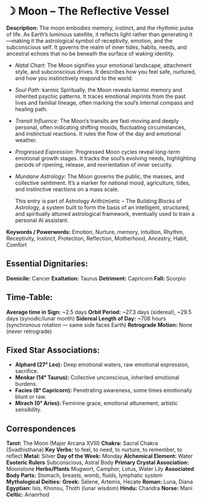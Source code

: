 # ☽ Moon – The Reflective Vessel

**Description:**
The moon embodies memory, instinct, and the rhythmic pulse of life.  As Earth’s luminous satellite, it reflects light rather than generating it—making it the astrological symbol of receptivity, emotion, and the subconscious self.  It governs the realm of inner tides, habits, needs, and ancestral echoes that no be beneath the surface of waking identity.

- *Natal Chart*: The Moon signifies your emotional landscape, attachment style, and subconscious drives.  It describes how you feel safe, nurtured, and how you instinctively respond to the world.

- *Soul Path*: karmic Spiritually, the Moon reveals karmic memory and inherited psychic patterns.  It traces emotional imprints from the past lives and familial lineage, often marking the soul’s internal compass and healing path.

- *Transit Influence*: The Moon’s transits are fast-moving and deeply personal, often indicating shifting moods, fluctuating circumstances, and instinctual reactions.  It rules the flow of the day and emotional weather.

- *Progressed Expression*: Progressed Moon cycles reveal long-term emotional growth stages.  It tracks the soul’s evolving needs, highlighting periods of ripening, release, and reorientation of inner security.

- *Mundane Astrology*: The Moon governs the public, the masses, and collective sentiment.  It’s a marker for national mood, agriculture, tides, and instinctive reactions on a mass scale.

	This entry is part of Astrology Arith(m)etic – The Building Blocks of Astrology, a system built to form the basis of an intelligent, structured, and spiritually attuned astrological framework, eventually used to train a personal AI assistant.

**Keywords / Powerwords:**
Emotion, Nurture, memory, Intuition, Rhythm, Receptivity, Instinct, Protection, Reflection, Motherhood, Ancestry, Habit, Comfort
## Essential Dignitaries:

**Domicile:** Cancer
**Exaltation:** Taurus
**Detriment:** Capricorn
**Fall:** Scorpio

## Time-Table:

**Average time in Sign:** ~2.5 days
**Orbit Period:** ~27.3 days (sidereal), ~29.5 days (synodic/lunar month)
**Sidereal Length of Day:** ~708 hours (synchronous rotation — same side faces Earth)
**Retrograde Motion:** None (never retrograde)

## Fixed Star Associations:
  
- **Alphard (27° Leo):** Deep emotional waters, raw emotional expression, sacrifice.
- **Menkar (14° Taurus):** Collective unconscious, inherited emotional burdens.
- **Facies (8° Capricorn):** Penetrating awareness, some times emotionally blunt or raw.
- **Mirach (0° Aries):** Feminine grace, emotional attunement, artistic sensibility.

## Correspondences

**Tarot:** The Moon (Major Arcana XVIII)
**Chakra:** Sacral Chakra (Svadhisthana)
**Key Verbs:** to feel, to need, to nurture, to remember, to reflect
**Metal:** Silver
**Day of the Week:** Monday
**Alchemical Element:** Water
**Esoteric Rulers** Subconscious, Astral Body
**Primary Crystal Association:** Moonstone
**Herbs/Plants** Mugwort, Camphor, Lotus, Water Lily
**Associated Body Parts:** Stomach, breasts, womb, fluids, lymphatic system
**Mythological Deities:**
   **Greek:** Selene, Artemis, Hecate
   **Roman:** Luna, Diana
   **Egyptian:** Isis, Khonsu, Thoth (lunar wisdom)
   **Hindu:** Chandra
   **Norse:** Mani
   **Celtic:** Arianrhod